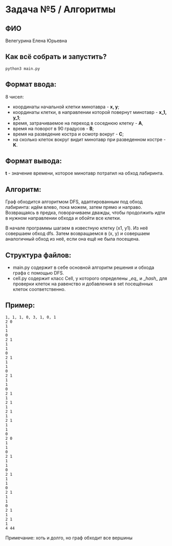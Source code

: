 # Задача №5 / Алгоритмы

## ФИО
Велегурина Елена Юрьевна

## Как всё собрать и запустить?
```
python3 main.py
```

## Формат ввода:
8 чисел:
* координаты начальной клетки минотавра - **x, y**;
* координаты клетки, в направлении которой повернут минотавр - **x_1, y_1**;
* время, затрачиваемое на переход в соседнюю клетку - **A**,
* время на поворот в 90 градусов - **B**;
* время на разведение костра и осмотр вокруг - **C**;
* на сколько клеток вокруг видит минотавр при разведенном костре - **K**.

## Формат вывода:

**t** - значение времени, которое минотавр потратил на обход лабиринта.

## Алгоритм:

Граф обходится алгоритмом DFS, адаптированным под обход лабиринта: идём влево, пока можем, затем прямо и направо.
Возвращаясь в предка, поворачиваем дважды, чтобы продолжить идти в нужном направлении обхода и обойти все клетки.

В начале программы шагаем в известную клетку (x1, y1). Из неё совершаем обход dfs. Затем возвращаемся в (x, y) и совершаем аналогичный обход из неё, если она ещё не была посещена.


## Структура файлов:

* main.py содержит в себе основной алгоритм решения и обхода графа с помощью DFS.
* cell.py содержит класс Cell, у которого определены \__eq\__ и \__hash\__ для проверки клеток на равенство и добавления в set посещённых клеток соответственно.

## Пример:

```
1, 1, 1, 0, 3, 1, 0, 1
2 0
1
1
0
2 1
1
1
0
2 1
1
1
0
2 1
1
1
0
2 1
1
2 1
1
2 1
1
2 1
1
1
0
2 0
1
1
0
2 1
1
1
0
2 1
1
1
0
2 1
1
1
0
2 1
1
2 1
1
4 44
```

Примечание: хоть и долго, но граф обходит все вершины
